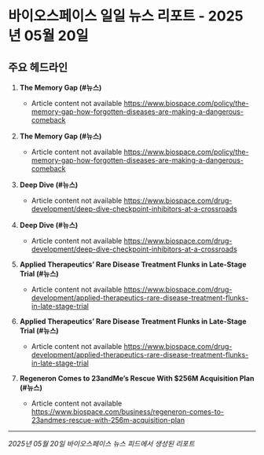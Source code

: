 # 바이오스페이스 일일 뉴스 리포트 - 2025년 05월 20일


## 주요 헤드라인

1. **The Memory Gap (#뉴스)**
   - Article content not available
   <https://www.biospace.com/policy/the-memory-gap-how-forgotten-diseases-are-making-a-dangerous-comeback>

2. **The Memory Gap (#뉴스)**
   - Article content not available
   <https://www.biospace.com/policy/the-memory-gap-how-forgotten-diseases-are-making-a-dangerous-comeback>

3. **Deep Dive (#뉴스)**
   - Article content not available
   <https://www.biospace.com/drug-development/deep-dive-checkpoint-inhibitors-at-a-crossroads>

4. **Deep Dive (#뉴스)**
   - Article content not available
   <https://www.biospace.com/drug-development/deep-dive-checkpoint-inhibitors-at-a-crossroads>

5. **Applied Therapeutics’ Rare Disease Treatment Flunks in Late-Stage Trial (#뉴스)**
   - Article content not available
   <https://www.biospace.com/drug-development/applied-therapeutics-rare-disease-treatment-flunks-in-late-stage-trial>

6. **Applied Therapeutics’ Rare Disease Treatment Flunks in Late-Stage Trial (#뉴스)**
   - Article content not available
   <https://www.biospace.com/drug-development/applied-therapeutics-rare-disease-treatment-flunks-in-late-stage-trial>

7. **Regeneron Comes to 23andMe’s Rescue With $256M Acquisition Plan (#뉴스)**
   - Article content not available
   <https://www.biospace.com/business/regeneron-comes-to-23andmes-rescue-with-256m-acquisition-plan>


---
*2025년 05월 20일 바이오스페이스 뉴스 피드에서 생성된 리포트*